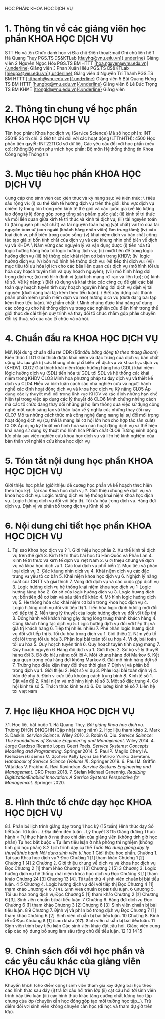 HỌC PHẦN: KHOA HỌC DỊCH VỤ 
# 1. Thông tin về các giảng viên học phần KHOA HỌC DỊCH VỤ
STT Họ và tên Chức danh học vị Địa chỉ\ Điện thoạiEmail Ghi chú liên hệ 1 Hà Quang Thụy PGS.TS DS&KTLab [[thuyhq\@vnu.edu.vn]{.underline}](mailto:thuyhq@vnu.edu.vn) Giảng viên 2 Nguyễn Ngọc Hóa PGS.TS BM HTTT [[hoa.nguyen\@vnu.edu.vn]{.underline}](mailto:hoa.nguyen@vnu.edu.vn) Giảng viên 3 Phan Xuân Hiếu PGS.TS DS&KTLab [[hieupx\@vnu.edu.vn]{.underline}](mailto:hieupx@vnu.edu.vn) Giảng viên 4 Nguyễn Trí Thành PGS.TS BM HTTT [[ntthanh\@vnu.edu.vn]{.underline}](mailto:ntthanh@vnu.edu.vn) Giảng viên 5 Bùi Quang Hưng TS BM HTTT [[hungbq\@vnu.edu.vn]{.underline}](mailto:hungbq@vnu.edu.vn) Giảng viên 6 Lê Đức Trọng TS BM KHMT [[trongld\@vnu.edu.vn]{.underline}](mailto:trongld@vnu.edu.vn) Giảng viên 
# 2. Thông tin chung về học phần KHOA HỌC DỊCH VỤ
Tên học phần: Khoa học dịch vụ (Service Science) Mã số học phần: INT 3501E Số tín chỉ: 3 Giờ tín chỉ đối với các hoạt động (LTThHTH): 4500 Học phần tiên quyết: INT2211 Cơ sở dữ liệu Các yêu cầu đối với học phần (nếu có): Không Bộ môn phụ trách học phần: Bộ môn Hệ thống thông tin Khoa Công nghệ Thông tin 
# 3. Mục tiêu học phần KHOA HỌC DỊCH VỤ
Cung cấp cho sinh viên các kiến thức và kỹ năng sau: Về kiến thức: \ Hiểu sâu rộng về: (i) xu thế kinh tế hướng dịch vụ trên thế giới: khu vực dịch vụ chiếm tỷ trọng lớn trong nền kinh tế thế giới và các quốc gia (về lực lượng lao động tỷ lệ đóng góp trong tổng sản phẩm quốc gia); (ii) kinh tế tri thức và mối liên quan giữa kinh tế tri thức và kinh tế dịch vụ; (iii) tài nguyên toán tử (tài nguyên phi vật chất) và tài nguyên toán hạng (vật chất) vai trò của tài nguyên toán tử (con người (khách hàng nhân viên) làm trung tâm); (iv) các loại dịch vụ phổ biến trong cuộc sống; (v) khái niệm dịch vụ bản chất cộng tác tạo giá trị bốn tính chất của dịch vụ và các khung nhìn phổ biến về dịch vụ và KHDV. \ Nắm vững các nguyên lý và vận dụng được (i) tiến hóa từ logic hướng hàng hóa tới logic hướng dịch vụ; (ii) mười tiên đề trong logic hướng dịch vụ (iii) hệ thống các khái niệm cơ bản trong KHDV; (iv) logic hướng dịch vụ; (v) bốn mô hình hệ thống dịch vụ; (vi) tiếp thị dịch vụ; (vii) mục tiêu tối ưu hóa lợi ích cho các bên liên quan của dịch vụ (mô hình tối ưu hóa quy hoạch tuyến tính và quy hoạch nguyên); (viii) mô hình hàng đợi trong dịch vụ; (ix) mô hình định vị (giải tích mạng rời rạc và liên tục); (x) kinh tế số. Về kỹ năng: \ Biết sử dụng và khai thác các công cụ để giải các bài toán quy hoạch tuyến tính quy hoạch nguyên hàng đợi dịch vụ định vị tài nguyên (dưới dạng bài tập kèm theo tiểu luận). \ Biết xây dựng các thành phần phần mềm (phần mềm dịch vụ nhỏ) hướng dịch vụ (dưới dạng bài tập kèm theo tiểu luận). Về phẩm chất: \ Minh chứng được khả năng sử dụng các công cụ cho hệ thống dịch vụ trong các nghiên cứu điển hình trong thế giới thực để cải thiện quy trình và thay đổi tổ chức nhằm góp phần chuyển đổi kỹ thuật số của các tổ chức và xã hội.
# 4. Chuẩn đầu ra KHOA HỌC DỊCH VỤ
Mã\ Nội dung chuẩn đầu ra\ CĐR (*Bắt đầu bằng động từ theo thang Bloom*) Kiến thức CLO1 Giải thích được khái niệm và đặc trưng của dịch vụ bản chất cộng tác tạo giá trị các khung nhìn phổ biến về dịch vụ và khoa học dịch vụ (KHDV). CLO2 Giải thích khái niệm lôgic hướng hàng hóa (GDL) khái niệm lôgic hướng dịch vụ (SDL) tiến hóa từ GDL tới SDL và hệ thống các khái niệm trong KHDV CLO3 Minh họa phương pháp tư duy dịch vụ và thiết kế dịch vụ CLO4 Hiểu và bình luận cách các nhà nghiên cứu và người hành nghề xác định hoạt động dịch vụ và khoa học dịch vụ Kỹ năng CLO5 Áp dụng các lý thuyết mới nổi trong lĩnh vực KHDV và xác định những hạn chế hiện tại trong việc áp dụng các lý thuyết đó CLO6 Minh chứng những cách mà các tổ chức đang thay đổi những gì họ làm thông qua việc sử dụng công nghệ một cách sáng tạo và thảo luận về ý nghĩa của những thay đổi này CLO7 Mô tả những cách thức mà công nghệ đang mang lại sự đổi mới trong hoạt động dịch vụ (cụ thể là mang lại cơ hội lớn hơn cho hợp tác sản xuất) CLO8 Áp dụng kỹ thuật mô hình hóa vào các hoạt động dịch vụ và thể hiện khả năng sử dụng kỹ thuật mô hình hóa Phẩm chất CLO9 Tường minh động lực phía sau việc nghiên cứu khoa học dịch vụ và liên hệ kinh nghiệm của bản thân với nghiên cứu khoa học dịch vụ 
# 5. Tóm tắt nội dung học phần KHOA HỌC DỊCH VỤ
Giới thiệu học phần (giới thiệu đề cương học phần và kế hoạch thực hiện theo học kỳ). Tại sao Khoa học dịch vụ ?. Giới thiệu chung về dịch vụ và khoa học dịch vụ. Logic hướng dịch vụ hệ thống khái niệm khoa học dịch vụ. Logic hướng dịch vụ đối với tiếp thị. Tối ưu hóa trong dịch vụ. Hàng đợi dịch vụ. Định vị và phân bố trong dịch vụ Kinh tế số.
# 6. Nội dung chi tiết học phần KHOA HỌC DỊCH VỤ
1. Tại sao Khoa học dịch vụ ? 1. Giới thiệu học phần 2. Xu thế kinh tế dịch vụ trên thế giới 3. Kinh tế tri thức bài học từ Hàn Quốc và Phần Lan 4. Kinh tế tri thức và kinh tế dịch vụ Việt Nam 2. Giới thiệu chung về dịch vụ và khoa học dịch vụ 1. Các loại dịch vụ phổ biến 2. Mục tiêu và phân loại dịch vụ 3. Các khung nhìn dịch vụ 4. Khái niệm dịch vụ các đặc trưng và yếu tố cơ bản 5. Khái niệm khoa học dịch vụ 6. Nghịch lý năng suất của CNTT và giải thích 7. Vòng đời dịch vụ và các cuộc gặp dịch vụ 3. Logic hướng dịch vụ hệ thống khái niệm khoa học dịch vụ 1. Logic hướng hàng hóa 2. Cơ sở của logic hướng dịch vụ 3. Logic hướng dịch vụ: bốn tiên đề cơ bản và sáu tiên đề khác 4. Mô hình logic hướng dịch vụ 5. Hệ thống hóa các khái niệm cơ bản trong khoa học dịch vụ 4. Logic hướng dịch vụ đối với tiếp thị 1. Tiến hóa logic định hướng mới đối với tiếp thị 2. Nền tảng lý thuyết của logic hướng dịch vụ đối với tiếp thị 3. Đồng hành với khách hàng gây dựng lòng trung thành khách hàng 4. Cùng khách hàng tạo dịch vụ 5. Logic hướng dịch vụ đối với tiếp thị và giá trị khách hàng 6. Tiếp thị nhiều nhiều 7. Phê phán logic hướng dịch vụ đối với tiếp thị 5. Tối ưu hóa trong dịch vụ 1. Giới thiệu 2. Năm yếu tố cốt lõi trong tối ưu hóa 3. Phân loại bài toán tối ưu hóa 4. Ví dụ bài toán tối ưu hóa 5. Quy hoạch tuyến tính 6. Quy hoạch tuyến tính dạng mạng 7. Quy hoạch nguyên 6. Hàng đợi dịch vụ 1. Giới thiệu 2. Sơ bộ về lý thuyết hàng đợi 3. Độ đo hiệu năng cốt lõi 4. Một khung hàng đợi Markov 5. Kết quả quan trọng của hàng đợi không Markov 6. Giải mô hình hàng đợi số 7. Trường hợp điều kiện thay đổi theo thời gian 7. Định vị và phân bố trong dịch vụ 1. Giới thiệu 2. Một số ví dụ 3. Phân loại bài toán định vị 4. Vấn đề phủ 5. Định vị cực tiểu khoảng cách trung bình 8. Kinh tế số 1. Đặt vấn đề 2. Khái niệm và mô hình kinh tế số 3. Một số đặc trưng 4. Cơ hội kinh tế số 5. Thách thức kinh tế số 6. Đo lường kinh tế số 7. Liên hệ tới Việt Nam 
# 7. Học liệu KHOA HỌC DỊCH VỤ
7.1. Học liệu bắt buộc 1. Hà Quang Thụy. *Bài giảng Khoa học dịch vụ*. Trường ĐHCN ĐHQGHN (Cập nhật hàng năm) 2. Học liệu tham khảo 2. Mark S. Daskin. *Service Science*. Wiley 2010. 3. Robin G. Qiu. *Service Science: The Foundations of Service Engineering and Management*. Wiley 2014. 4. Jorge Cardoso Ricardo Lopes Geert Poels. *Service Systems: Concepts Modeling and Programming*. Springer 2014. 5. Paul P. Maglio Cheryl A. Kieliszewski James C. Spohrer Kelly Lyons Lia Patrício Yuriko Sawatani. *Handbook of Service Science (Volume II)*. Springer 2019. 6. Paul M. Griffin Vittaldas V. Prabhu A. Ravi Ravindran. *Service Systems Engineering and Management*. CRC Press 2018. 7. Stefan Michael Genennig. *Realizing DigitizationEnabled Innovation: A Service Systems Perspective for Management*. Springer 2020. 
# 8. Hình thức tổ chức dạy học KHOA HỌC DỊCH VỤ
8.1. Phân bổ lịch trình giảng dạy trong 1 học kỳ (15 tuần) Hình thức dạy Số tiếttuần Từ tuần ...\ Địa điểm đến tuần... Lý thuyết 3 115 Giảng đường Thực hành × Tự thực hành ở nhà theo chỉ dẫn của giảng viên (không tính giờ học phần) Tự học bắt buộc × Tự làm tiểu luận ở nhà phòng thí nghiệm (không tính giờ học phần) 8.2 Lịch trình dạy cụ thể *Tuần* *Nội dung giảng dạy lý thuyếtthực hành* *Nội dung sinh viên tự học* 1 Giới thiệu học phần. Chương 1. Tại sao Khoa học dịch vụ ? Đọc Chương 1 \[1\] tham khảo Chương 1 \[2\] Chương 1 \[4\] 2 Chương 2. Giới thiệu chung về dịch vụ và khoa học dịch vụ Đọc Chương 2 \[1\] tham khảo Chương 1 \[3\] Chương 2 \[5\] 3 Chương 3. Logic hướng dịch vụ hệ thống khái niệm khoa học dịch vụ Đọc Chương 3 \[1\] tham khảo Chương 24 \[3\] Chương 13 \[4\]. Từ tuần thứ 4 sinh viên chuẩn bị bài tiểu luận. 4 5 Chương 4. Logic hướng dịch vụ đối với tiếp thị Đọc Chương 4 \[1\] tham khảo Chương 4 6 7 \[4\]. Sinh viên chuẩn bị bài tiểu luận. 6 Chương 5. Tối ưu hóa trong dịch vụ Đọc Chương 5 \[1\] tham khảo Chương 2 \[2\] Chương 6 \[3\]. Sinh viên chuẩn bị bài tiểu luận. 7 Chương 6. Hàng đợi dịch vụ Đọc Chương 6 \[1\] tham khảo Chương 3 \[2\] Chương 6 \[3\]. Sinh viên chuẩn bị bài tiểu luận. 8 9 Chương 7. Định vị và phân bố trong dịch vụ Đọc Chương 7 \[1\] tham khảo Chương 6 \[2\]. Sinh viên chuẩn bị bài tiểu luận. 10 Chương 8. Kinh tế số Đọc Chương 8 \[1\] tham khảo \[67\]. Sinh viên chuẩn bị bài tiểu luận. 11 Sinh viên trình bày tiểu luận Các sinh viên khác đặt câu hỏi. Giảng viên cung cấp các nội dung bổ sung làm sâu rộng chủ đề tiểu luận. 12 13 14 15 
# 9. Chính sách đối với học phần và các yêu cầu khác của giảng viên KHOA HỌC DỊCH VỤ
Khuyến khích (cho điểm cộng) sinh viên tham gia xây dựng bài học theo các hình thức sau đây (i) trả lời câu hỏi trên lớp (ii) đặt câu hỏi tới sinh viên trình bày tiểu luận (iii) các hình thức khác tăng cường chất lượng học tập chung của lớp (chuyên cần học đóng góp tạo môi trường học tập...). Trừ điểm đối với sinh viên không chuyên cần học (đi học và tham dự giờ trên lớp). 
